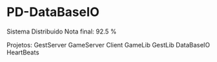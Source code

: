 # PD-DataBaseIO
Sistema Distribuido 
Nota final: 92.5 %

Projetos:
  GestServer
  GameServer
  Client
  GameLib
  GestLib
  DataBaseIO
  HeartBeats
